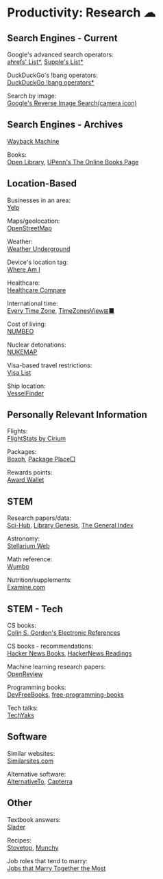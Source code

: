 # Productivity: Research ☁

## Search Engines - Current

Google's advanced search operators:  
[ahrefs' List*](https://supple.com.au/tools/google-advanced-search-operators/),
[Supple's List*](https://ahrefs.com/blog/google-advanced-search-operators/)

DuckDuckGo's !bang operators:  
[DuckDuckGo !bang operators*](https://mosermichael.github.io/duckduckbang/html/main.html)

Search by image:  
[Google's Reverse Image Search(camera icon)](https://images.google.com/)

## Search Engines - Archives

[Wayback Machine](https://web.archive.org/)

Books:  
[Open Library](https://openlibrary.org/),
[UPenn's The Online Books Page](https://onlinebooks.library.upenn.edu/)

## Location-Based

Businesses in an area:  
[Yelp](https://www.yelp.com/)

Maps/geolocation:  
[OpenStreetMap](https://www.openstreetmap.org/about)

Weather:  
[Weather Underground](https://www.wunderground.com/)

Device's location tag:  
[Where Am I](https://ctrlq.org/maps/where/)

Healthcare:  
[Healthcare Compare](https://healthcarecomps.com/)

International time:  
[Every Time Zone](https://everytimezone.com/),
[TimeZonesView⊞■](https://www.nirsoft.net/utils/time_zones_view.html)

Cost of living:  
[NUMBEO](https://www.numbeo.com/)

Nuclear detonations:  
[NUKEMAP](https://nuclearsecrecy.com/nukemap/)

Visa-based travel restrictions:  
[Visa List](https://visalist.io/)

Ship location:  
[VesselFinder](https://www.vesselfinder.com/)

## Personally Relevant Information

Flights:  
[FlightStats by Cirium](https://www.flightstats.com)

Packages:  
[Boxoh](http://www.boxoh.com/),
[Package Place□](https://package.place/)

Rewards points:  
[Award Wallet](https://awardwallet.com/)

## STEM

Research papers/data:  
[Sci-Hub](https://sci-hub.se/),
[Library Genesis](https://libgen.is/),
[The General Index](https://archive.org/details/GeneralIndex)

Astronomy:  
[Stellarium Web](https://stellarium-web.org/)

Math reference:  
[Wumbo](https://wumbo.net/)

Nutrition/supplements:  
[Examine.com](https://examine.com/)

## STEM - Tech

CS books:  
[Colin S. Gordon's Electronic References](https://csgordon.github.io/books.html)

CS books - recommendations:  
[Hacker News Books](https://hackernewsbooks.com/),
[HackerNews Readings](https://hacker-recommended-books.vercel.app/)

Machine learning research papers:  
[OpenReview](https://openreview.net/)

Programming books:  
[DevFreeBooks](https://devfreebooks.github.io/),
[free-programming-books](https://ebookfoundation.github.io/free-programming-books/)

Tech talks:  
[TechYaks](https://techyaks.com/)

## Software

Similar websites:  
[Similarsites.com](https://www.similarsites.com/)

Alternative software:  
[AlternativeTo](https://alternativeto.net/),
[Capterra](https://www.capterra.com/)

## Other

Textbook answers:  
[Slader](https://www.slader.com/)

Recipes:  
[Stovetop](https://stovetop.app/),
[Munchy](https://joinmunchy.com/)

Job roles that tend to marry:  
[Jobs that Marry Together the Most](https://flowingdata.com/2021/05/26/jobs-that-marry-together/)
